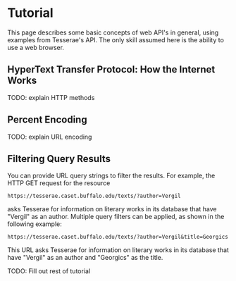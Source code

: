# Tutorial

This page describes some basic concepts of web API's in general, using examples from Tesserae's API.  The only skill assumed here is the ability to use a web browser.

## HyperText Transfer Protocol:  How the Internet Works

TODO:  explain HTTP methods

## Percent Encoding

TODO:  explain URL encoding

## Filtering Query Results

You can provide URL query strings to filter the results.  For example, the HTTP GET request for the resource

```
https://tesserae.caset.buffalo.edu/texts/?author=Vergil
```

asks Tesserae for information on literary works in its database that have "Vergil" as an author.  Multiple query filters can be applied, as shown in the following example:

```
https://tesserae.caset.buffalo.edu/texts/?author=Vergil&title=Georgics
```

This URL asks Tesserae for information on literary works in its database that have "Vergil" as an author and "Georgics" as the title.

TODO:  Fill out rest of tutorial
